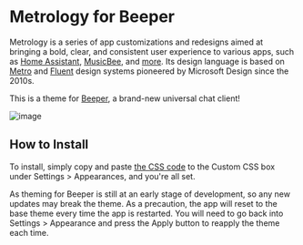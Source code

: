 # Metrology for Beeper

Metrology is a series of app customizations and redesigns aimed at bringing a bold, clear, and consistent user experience to various apps, such as [Home Assistant](https://github.com/Madelena/Metrology-for-Hass), [MusicBee](https://github.com/Madelena/Metrology-for-Musicbee), and [more](https://github.com/Madelena?tab=repositories&q=Metrology). Its design language is based on [Metro](https://en.wikipedia.org/wiki/Metro_(design_language)) and [Fluent](https://www.microsoft.com/design/fluent/) design systems pioneered by Microsoft Design since the 2010s.

This is a theme for [Beeper](https://www.beeper.com/), a brand-new universal chat client!

![image](https://user-images.githubusercontent.com/4341881/184405906-45f67b70-dd0b-4457-8d55-8633cf497abc.png)

## How to Install

To install, simply copy and paste [the CSS code](https://raw.githubusercontent.com/Madelena/Metrology-for-Beeper/main/Metrology-for-Beeper.css) to the Custom CSS box under Settings > Appearances, and you're all set.

As theming for Beeper is still at an early stage of development, so any new updates may break the theme. As a precaution, the app will reset to the base theme every time the app is restarted. You will need to go back into Settings > Appearance and press the Apply button to reapply the theme each time.

